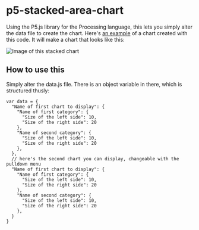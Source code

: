 p5-stacked-area-chart
=====================

Using the P5.js library for the Processing language, this lets you simply alter the data file to create the chart. Here's [an example](http://projects.ctmirror.org/content/2014/12/cops/) of a chart created with this code. It will make a chart that looks like this:

![Image of this stacked chart](http://i.imgur.com/xp1qjaz.png)

## How to use this

Simply alter the data.js file. There is an object variable in there, which is structured thusly:

```
var data = {
  "Name of first chart to display": {
    "Name of first category": {
      "Size of the left side": 10,
      "Size of the right side": 20
    },
    "Name of second category": {
      "Size of the left side": 10,
      "Size of the right side": 20
    },
  },
  // here's the second chart you can display, changeable with the pulldown menu
  "Name of first chart to display": {
    "Name of first category": {
      "Size of the left side": 10,
      "Size of the right side": 20
    },
    "Name of second category": {
      "Size of the left side": 10,
      "Size of the right side": 20
    },
  }
}
```
